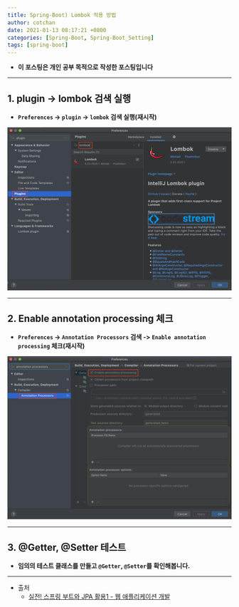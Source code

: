 ```yaml
---
title: Spring-Boot) Lombok 적용 방법 
author: cotchan 
date: 2021-01-13 08:17:21 +0800 
categories: [Spring-Boot, Spring-Boot_Setting]
tags: [spring-boot] 
---
```


+ **이 포스팅은 개인 공부 목적으로 작성한 포스팅입니다**

---

## 1. plugin -> lombok 검색 실행

+ **`Preferences` -> `plugin` -> `lombok` 검색 실행(재시작)** 

![Desktop View](/assets/img/post/spring-boot/2021-01-13-springboot-setting-lombok-1.png)


---

## 2. Enable annotation processing 체크 

+ **`Preferences` -> `Annotation Processors` 검색 -> `Enable annotation processing` 체크(재시작)**

![Desktop View](/assets/img/post/spring-boot/2021-01-13-springboot-setting-lombok-2.png)


---

## 3. @Getter, @Setter 테스트

+ **임의의 테스트 클래스를 만들고 `@Getter`, `@Setter`를 확인해봅니다.**



---

+ 출처
  + [실전! 스프링 부트와 JPA 활용1 - 웹 애플리케이션 개발](https://www.inflearn.com/course/%EC%8A%A4%ED%94%84%EB%A7%81%EB%B6%80%ED%8A%B8-JPA-%ED%99%9C%EC%9A%A9-1/dashboard)
